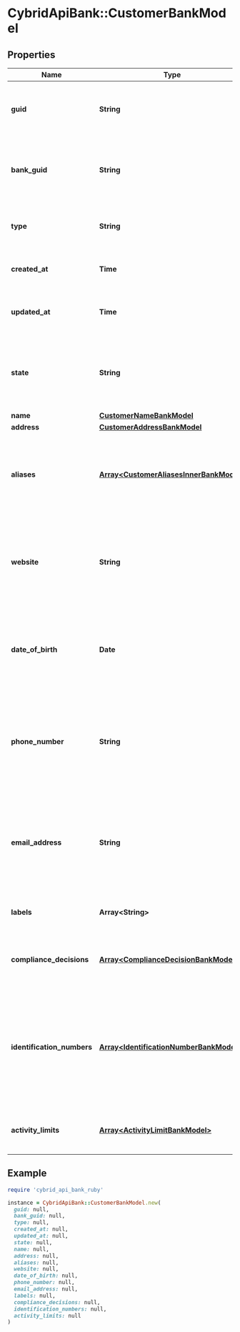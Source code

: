 # CybridApiBank::CustomerBankModel

## Properties

| Name | Type | Description | Notes |
| ---- | ---- | ----------- | ----- |
| **guid** | **String** | Auto-generated unique identifier for the customer. | [optional] |
| **bank_guid** | **String** | Auto-generated unique identifier for the customer&#39;s bank. | [optional] |
| **type** | **String** | The customer type; one of business or individual. | [optional] |
| **created_at** | **Time** | ISO8601 datetime the record was created at. | [optional] |
| **updated_at** | **Time** | ISO8601 datetime the record was last updated at. | [optional] |
| **state** | **String** | The customer state; one of storing, unverified, verified, rejected, or frozen. | [optional] |
| **name** | [**CustomerNameBankModel**](CustomerNameBankModel.md) |  | [optional] |
| **address** | [**CustomerAddressBankModel**](CustomerAddressBankModel.md) |  | [optional] |
| **aliases** | [**Array&lt;CustomerAliasesInnerBankModel&gt;**](CustomerAliasesInnerBankModel.md) | The customer&#39;s aliases. Only available for GET operations when &#39;include_pii&#39; is set. | [optional] |
| **website** | **String** | The customer&#39;s website. Only available for GET operations when &#39;include_pii&#39; is set. | [optional] |
| **date_of_birth** | **Date** | The customer&#39;s DOB. Only available for GET operations when &#39;include_pii&#39; is set. | [optional] |
| **phone_number** | **String** | The customer&#39;s phone number. Only available for GET operations when &#39;include_pii&#39; is set. | [optional] |
| **email_address** | **String** | The customer&#39;s email address. Only available for GET operations when &#39;include_pii&#39; is set. | [optional] |
| **labels** | **Array&lt;String&gt;** | The labels associated with the customer. | [optional] |
| **compliance_decisions** | [**Array&lt;ComplianceDecisionBankModel&gt;**](ComplianceDecisionBankModel.md) | The compliance decisions associated with the customer. | [optional] |
| **identification_numbers** | [**Array&lt;IdentificationNumberBankModel&gt;**](IdentificationNumberBankModel.md) | The customer&#39;s identification numbers. Only available for GET operations when &#39;include_pii&#39; is set and bank has access. | [optional] |
| **activity_limits** | [**Array&lt;ActivityLimitBankModel&gt;**](ActivityLimitBankModel.md) | The asset limits associated with the customer. | [optional] |

## Example

```ruby
require 'cybrid_api_bank_ruby'

instance = CybridApiBank::CustomerBankModel.new(
  guid: null,
  bank_guid: null,
  type: null,
  created_at: null,
  updated_at: null,
  state: null,
  name: null,
  address: null,
  aliases: null,
  website: null,
  date_of_birth: null,
  phone_number: null,
  email_address: null,
  labels: null,
  compliance_decisions: null,
  identification_numbers: null,
  activity_limits: null
)
```

